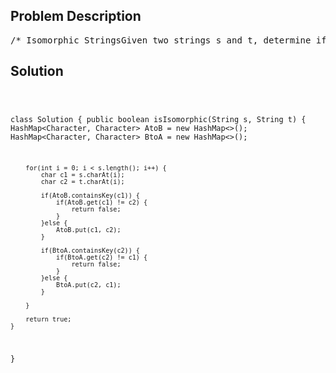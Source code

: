 <!--
<style>
  body { font-family: Arial, sans-serif; }
  .container { max-width: 700px; margin: 0 auto; padding: 10px; }
  .comment-block { background-color: #f9f9f9; padding: 10px; border-left: 5px solid #ccc; overflow-wrap: break-word; white-space: pre-wrap; }
  .code-block { background-color: #f4f4f4; padding: 10px; border: 1px solid #ddd; overflow-wrap: break-word; white-space: pre-wrap; }
</style>
-->

<div class='container'>
<h2>Problem Description</h2>
<div class='comment-block'>
<pre>
/* Isomorphic StringsGiven two strings s and t, determine if they are isomorphic.Two strings are isomorphic if the characters in s can be replaced to get t.All occurrences of a character must be replaced with another characterwhile preservingthe order of characters. No two characters may map to the same characterbut a character may map to itself.Example 1:Input: s = "egg", t = "add"Output: trueExample 2:Input: s = "foo", t = "bar"Output: falseExample 3:Input: s = "paper", t = "title"Output: trueNote:You may assume both s and t have the same length.*/</pre>
</div>

<h2>Solution</h2>
<div class='code-block'>
<pre><code class='language-java'>

class Solution {
    public boolean isIsomorphic(String s, String t) {
        HashMap<Character, Character> AtoB = new HashMap<>();
        HashMap<Character, Character> BtoA = new HashMap<>();
        
        for(int i = 0; i < s.length(); i++) {
            char c1 = s.charAt(i);
            char c2 = t.charAt(i);  

            if(AtoB.containsKey(c1)) {
                if(AtoB.get(c1) != c2) {
                    return false;
                }
            }else {
                AtoB.put(c1, c2);
            }
                
            if(BtoA.containsKey(c2)) {
                if(BtoA.get(c2) != c1) {
                    return false;
                }                    
            }else {
                BtoA.put(c2, c1);
            }
                               
        }
        
        return true;
    }
}</code></pre>
</div>
</div>
